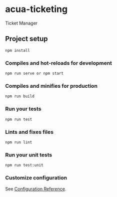 # acua-ticketing
Ticket Manager

## Project setup
```
npm install
```

### Compiles and hot-reloads for development
```
npm run serve or npm start
```

### Compiles and minifies for production
```
npm run build
```

### Run your tests
```
npm run test
```

### Lints and fixes files
```
npm run lint
```

### Run your unit tests
```
npm run test:unit
```

### Customize configuration
See [Configuration Reference](https://cli.vuejs.org/config/).
